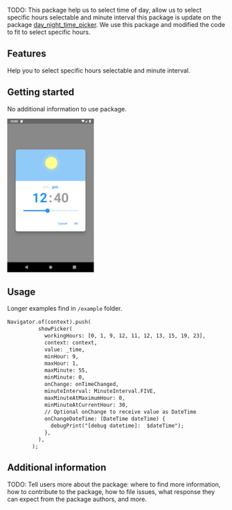 <!-- 
This README describes the package. If you publish this package to pub.dev,
this README's contents appear on the landing page for your package.

For information about how to write a good package README, see the guide for
[writing package pages](https://dart.dev/guides/libraries/writing-package-pages). 

For general information about developing packages, see the Dart guide for
[creating packages](https://dart.dev/guides/libraries/create-library-packages)
and the Flutter guide for
[developing packages and plugins](https://flutter.dev/developing-packages). 
-->

TODO: This package help us to select time of day, allow us to select specific hours selectable and
minute interval this package is update on the
package [day_night_time_picker](https://pub.dev/packages/day_night_time_picker). We use this package
and modified the code to fit to select specific hours.

## Features

Help you to select specific hours selectable and minute interval.

## Getting started
No additional information to use package.

<a href="#screenshots">
<img src="https://github.com/MohamadAbdUlaziz938/interval-time-selector/blob/master/screenshots/1.png" width="200px">
</a>


## Usage

Longer examples find in `/example` folder.

```
Navigator.of(context).push(
          showPicker(
            workingHours: [0, 1, 9, 12, 11, 12, 13, 15, 19, 23],
            context: context,
            value: _time,
            minHour: 9,
            maxHour: 1,
            maxMinute: 55,
            minMinute: 0,
            onChange: onTimeChanged,
            minuteInterval: MinuteInterval.FIVE,
            maxMinuteAtMaximumHour: 0,
            minMinuteAtCurrentHour: 30,
            // Optional onChange to receive value as DateTime
            onChangeDateTime: (DateTime dateTime) {
              debugPrint("[debug datetime]:  $dateTime");
            },
          ),
        );
```

## Additional information

TODO: Tell users more about the package: where to find more information, how to contribute to the
package, how to file issues, what response they can expect from the package authors, and more.
